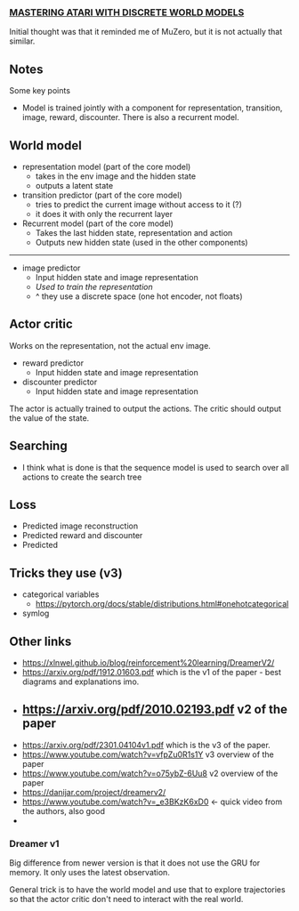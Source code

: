 ### [MASTERING ATARI WITH DISCRETE WORLD MODELS](https://arxiv.org/pdf/2010.02193.pdf)

Initial thought was that it reminded me of MuZero, but it is not actually that similar.

## Notes
Some key points
- Model is trained jointly with a component for representation, transition, image, reward, discounter. There is also a recurrent model. 

## World model
- representation model (part of the core model)
  - takes in the env image and the hidden state
  - outputs a latent state
- transition predictor (part of the core model)
  - tries to predict the current image without access to it (?)
  - it does it with only the recurrent layer
- Recurrent model (part of the core model)
  - Takes the last hidden state, representation and action
  - Outputs new hidden state (used in the other components)
-------
- image predictor
  - Input hidden state and image representation
  - *Used to train the representation* 
  - ^ they use a discrete space (one hot encoder, not floats)

## Actor critic
Works on the representation, not the actual env image. 

- reward predictor
  - Input hidden state and image representation
- discounter predictor
  - Input hidden state and image representation

The actor is actually trained to output the actions. The critic should output the value of the state. 

## Searching
- I think what is done is that the sequence model is used to search over all actions to create the search tree

## Loss
- Predicted image reconstruction
- Predicted reward and discounter
- Predicted 

## Tricks they use  (v3)
- categorical variables 
  - https://pytorch.org/docs/stable/distributions.html#onehotcategorical
- symlog


## Other links
- https://xlnwel.github.io/blog/reinforcement%20learning/DreamerV2/
- https://arxiv.org/pdf/1912.01603.pdf which is the v1 of the paper - best diagrams and explanations imo.
- https://arxiv.org/pdf/2010.02193.pdf v2 of the paper
  - 
- https://arxiv.org/pdf/2301.04104v1.pdf which is the v3 of the paper. 
- https://www.youtube.com/watch?v=vfpZu0R1s1Y v3 overview of the paper
- https://www.youtube.com/watch?v=o75ybZ-6Uu8 v2 overview of the paper 
- https://danijar.com/project/dreamerv2/
- https://www.youtube.com/watch?v=_e3BKzK6xD0 <- quick video from the authors, also good
- 

### Dreamer v1 
Big difference from newer version is that it does not use the GRU for memory. It only uses the latest observation.

General trick is to have the world model and use that to explore trajectories so that the actor critic don't need to interact with the real world.
